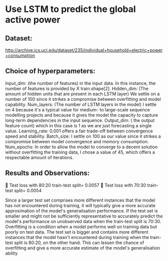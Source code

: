 # Use LSTM to predict the global active power
## Dataset: 
http://archive.ics.uci.edu/dataset/235/individual+household+electric+power+consumption
## Choice of hyperparameters:
Input_dim: (the number of features) in the input data. In this instance, 
the number of features is provided by X train.shape[2].
Hidden_dim: (The amount of hidden units that are present in each 
LSTM layer) We settle on a number of 100 since it strikes a compromise 
between overfitting and model capability. 
Num_layers: (The number of LSTM layers in the model) I settle on 4 
because it's a typical value for medium- to large-scale sequence 
modelling projects and because it gives the model the capacity to 
capture long-term dependencies in the input sequence.
Output_dim: ( the output feature count) which in this case is 1 as we 
are just forecasting a single value.
Learning_rate: 0.001 offers a fair trade-off between convergence speed 
and stability.
Batch_size: I settle on 100 as our value since it strikes a compromise 
between model convergence and memory consumption. 
Num_epochs: In order to allow the model to converge to a decent 
solution without overfitting the training data, I chose a value of 45, 
which offers a respectable amount of iterations. 

## Results and Observations:
 Test loss with 80:20 train-test split= 0.0057
 Test loss with 70:30 train-test split= 0.0054

Since a larger test set comprises more different instances that the 
model has not encountered during training, it will typically give a more 
accurate approximation of the model's generalisation performance.
If the test set is smaller and might not be sufficiently representative to 
accurately predict the model's performance on unobserved data when 
the train-test split is 70:30. Overfitting is a condition when a model 
performs well on training data but poorly on test data.
The test set is bigger and contains more different instances that the 
model hasn't encountered during training when the train-test split is 
80:20, on the other hand. This can lessen the chance of overfitting and 
give a more accurate estimate of the model's generalisation ability
